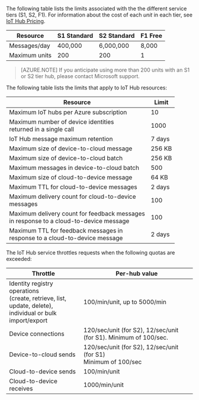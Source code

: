 The following table lists the limits associated with the the different service tiers (S1, S2, F1). For information about the cost of each *unit* in each tier, see [IoT Hub Pricing](/pricing/details/iot-hub/).

| Resource | S1 Standard | S2 Standard | F1 Free |
| -------- | ----------- | ----------- | ------- |
| Messages/day | 400,000 | 6,000,000 | 8,000 |
| Maximum units | 200 | 200 | 1 |

> [AZURE.NOTE] If you anticipate using more than 200 units with an S1 or S2 tier hub, please contact Microsoft support.

The following table lists the limits that apply to IoT Hub resources:

| Resource | Limit |
| -------- | ----- |
| Maximum IoT hubs per Azure subscription | 10 |
| Maximum number of device identities<br/>  returned in a single call | 1000 |
| IoT Hub message maximum retention | 7 days |
| Maximum size of device-to-cloud message | 256 KB |
| Maximum size of device-to-cloud batch | 256 KB |
| Maximum messages in device-to-cloud batch | 500 |
| Maximum size of cloud-to-device message | 64 KB |
| Maximum TTL for cloud-to-device messages | 2 days |
| Maximum delivery count for cloud-to-device <br/> messages | 100 |
| Maximum delivery count for feedback messages <br/> in response to a cloud-to-device message | 100 |
| Maximum TTL for feedback messages in <br/> response to a cloud-to-device message | 2 days |

The IoT Hub service throttles requests when the following quotas are exceeded:

| Throttle | Per-hub value |
| -------- | ------------- |
| Identity registry operations <br/> (create, retrieve, list, update, delete), <br/> individual or bulk import/export | 100/min/unit, up to 5000/min |
| Device connections | 120/sec/unit (for S2), 12/sec/unit (for S1). Minimum of 100/sec. |
| Device-to-cloud sends | 120/sec/unit (for S2), 12/sec/unit (for S1) <br/> Minimum of 100/sec |
| Cloud-to-device sends | 100/min/unit |
| Cloud-to-device receives | 1000/min/unit |
